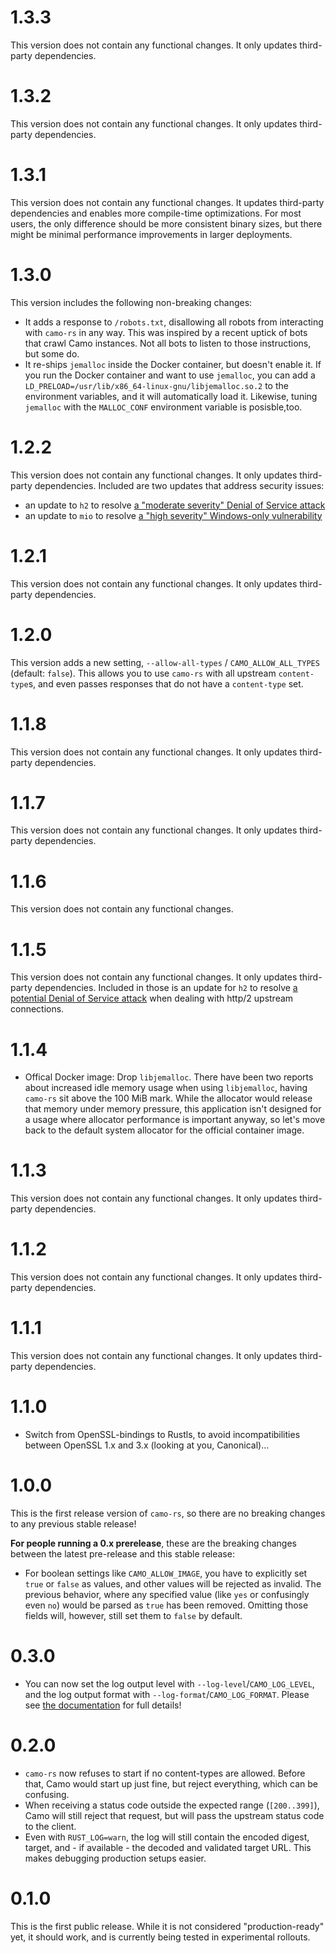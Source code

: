 # 1.3.3

This version does not contain any functional changes. It only updates third-party dependencies.

# 1.3.2

This version does not contain any functional changes. It only updates third-party dependencies.

# 1.3.1

This version does not contain any functional changes. It updates third-party dependencies and enables more compile-time optimizations. For most users, the only difference should be more consistent binary sizes, but there might be minimal performance improvements in larger deployments.

# 1.3.0

This version includes the following non-breaking changes:

- It adds a response to `/robots.txt`, disallowing all robots from interacting with `camo-rs` in any way. This was inspired by a recent uptick of bots that crawl Camo instances. Not all bots to listen to those instructions, but some do.
- It re-ships `jemalloc` inside the Docker container, but doesn't enable it. If you run the Docker container and want to use `jemalloc`, you can add a `LD_PRELOAD=/usr/lib/x86_64-linux-gnu/libjemalloc.so.2` to the environment variables, and it will automatically load it. Likewise, tuning `jemalloc` with the `MALLOC_CONF` environment variable is posisble,too.

# 1.2.2

This version does not contain any functional changes. It only updates third-party dependencies. Included are two updates that address security issues:

- an update to `h2` to resolve [a "moderate severity" Denial of Service attack](https://github.com/advisories/GHSA-8r5v-vm4m-4g25)
- an update to `mio` to resolve [a "high severity" Windows-only vulnerability](https://github.com/advisories/GHSA-r8w9-5wcg-vfj7)

# 1.2.1

This version does not contain any functional changes. It only updates third-party dependencies.

# 1.2.0

This version adds a new setting, `--allow-all-types` / `CAMO_ALLOW_ALL_TYPES` (default: `false`). This allows you to use `camo-rs` with all upstream `content-type`s, and even passes responses that do not have a `content-type` set.

# 1.1.8

This version does not contain any functional changes. It only updates third-party dependencies.

# 1.1.7

This version does not contain any functional changes. It only updates third-party dependencies.

# 1.1.6

This version does not contain any functional changes.

# 1.1.5

This version does not contain any functional changes. It only updates third-party dependencies. Included in those is an update for `h2` to resolve [a potential Denial of Service attack](https://nvd.nist.gov/vuln/detail/CVE-2023-26964) when dealing with http/2 upstream connections.

# 1.1.4

- Offical Docker image: Drop `libjemalloc`. There have been two reports about increased idle memory usage when using `libjemalloc`, having `camo-rs` sit above the 100 MiB mark. While the allocator would release that memory under memory pressure, this application isn't designed for a usage where allocator performance is important anyway, so let's move back to the default system allocator for the official container image.

# 1.1.3

This version does not contain any functional changes. It only updates third-party dependencies.

# 1.1.2

This version does not contain any functional changes. It only updates third-party dependencies.

# 1.1.1

This version does not contain any functional changes. It only updates third-party dependencies.

# 1.1.0

- Switch from OpenSSL-bindings to Rustls, to avoid incompatibilities between OpenSSL 1.x and 3.x (looking at you, Canonical)...

# 1.0.0

This is the first release version of `camo-rs`, so there are no breaking changes to any previous stable release!

**For people running a 0.x prerelease**, these are the breaking changes between the latest pre-release and this stable release:

- For boolean settings like `CAMO_ALLOW_IMAGE`, you have to explicitly set `true` or `false` as values, and other values will be rejected as invalid. The previous behavior, where any specified value (like `yes` or confusingly even `no`) would be parsed as `true` has been removed. Omitting those fields will, however, still set them to `false` by default.

# 0.3.0

- You can now set the log output level with `--log-level`/`CAMO_LOG_LEVEL`, and the log output format with `--log-format`/`CAMO_LOG_FORMAT`. Please see [the documentation](/docs/configuration.md) for full details!

# 0.2.0

- `camo-rs` now refuses to start if no content-types are allowed. Before that, Camo would start up just fine, but reject everything, which can be confusing.
- When receiving a status code outside the expected range (`[200..399]`), Camo will still reject that request, but will pass the upstream status code to the client.
- Even with `RUST_LOG=warn`, the log will still contain the encoded digest, target, and - if available - the decoded and validated target URL. This makes debugging production setups easier.

# 0.1.0

This is the first public release. While it is not considered "production-ready" yet, it should work, and is currently being tested in experimental rollouts.
